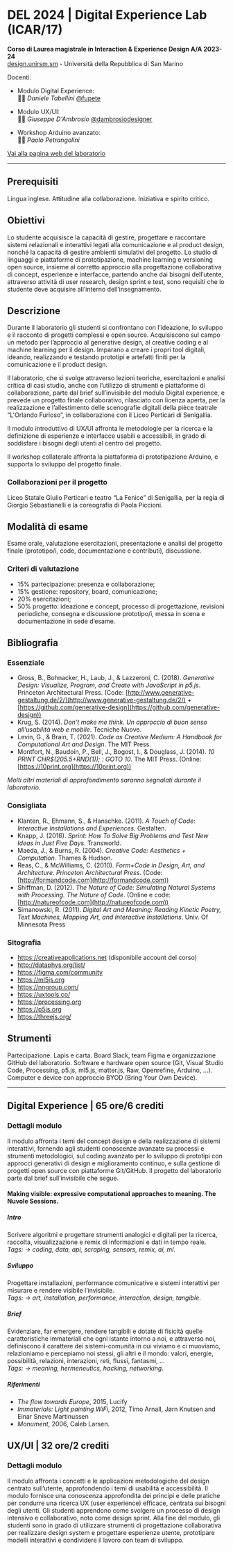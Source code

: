 # DEL 2024 | Digital Experience Lab (ICAR/17)

**Corso di Laurea magistrale in Interaction & Experience Design A/A 2023-24**   
[design.unirsm.sm](http://design.unirsm.sm) - Università della Repubblica di San Marino

Docenti: 
- Modulo Digital Experience:  
👨‍🏫 _Daniele Tabellini_ [@fupete](http://github.com/fupete)
  
- Modulo UX/UI:  
👨‍🏫 _Giuseppe D'Ambrosio_ [@dambrosiodesigner](http://github.com/dambrosiodesigner) 

- Workshop Arduino avanzato:   
👨‍🏫 _Paolo Petrangolini_ 

[Vai alla pagina web del laboratorio](https://design.unirsm.sm/courses/laboratorio-di-design-dei-sistemi/)

---

## Prerequisiti 
Lingua inglese. Attitudine alla collaborazione. Iniziativa e spirito critico.

## Obiettivi 
Lo studente acquisisce la capacità di gestire, progettare e raccontare sistemi relazionali e interattivi legati alla comunicazione e al product design, nonché la capacità di gestire ambienti simulativi del progetto. Lo studio di linguaggi e piattaforme di prototipazione, machine learning e versioning open source, insieme al corretto approccio alla progettazione collaborativa di concept, esperienze e interfacce, partendo anche dai bisogni dell’utente, attraverso attività di user research, design sprint e test, sono requisiti che lo studente deve acquisire all’interno dell’insegnamento.

## Descrizione
Durante il laboratorio gli studenti si confrontano con l’ideazione, lo sviluppo e il racconto di progetti complessi e open source. Acquisiscono sul campo un metodo per l’approccio al generative design, al creative coding e al machine learning per il design. Imparano a creare i propri tool digitali, ideando, realizzando e testando prototipi e artefatti finiti per la comunicazione e il product design. 

Il laboratorio, che si svolge attraverso lezioni teoriche, esercitazioni e analisi critica di casi studio, anche con l’utilizzo di strumenti e piattaforme di collaborazione, parte dal brief sull’invisibile del modulo Digital experience, e prevede un progetto finale collaborativo, rilasciato con licenza aperta, per la realizzazione e l’allestimento delle scenografie digitali della pièce teatrale “L'Orlando Furioso”, in collaborazione con il Liceo Perticari di Senigallia.  

Il modulo introduttivo di UX/UI affronta le metodologie per la ricerca e la definizione di esperienze e interfacce usabili e accessibili, in grado di soddisfare i bisogni degli utenti al centro del progetto.

Il workshop collaterale affronta la piattaforma di prototipazione Arduino, e supporta lo sviluppo del progetto finale. 

### Collaborazioni per il progetto
Liceo Statale Giulio Perticari e teatro “La Fenice” di Senigallia, per la regia di Giorgio Sebastianelli e la coreografia di Paola Piccioni.

## Modalità di esame
Esame orale, valutazione esercitazioni, presentazione e analisi del progetto finale (prototipo/i, code, documentazione e contributi), discussione.

### Criteri di valutazione
- 15% partecipazione: presenza e collaborazione;
- 15% gestione: repository, board, comunicazione;
- 20% esercitazioni;
- 50% progetto: ideazione e concept, processo di progettazione, revisioni periodiche, consegna e discussione prototipo/i, messa in scena e documentazione in sede d’esame.

## Bibliografia

### Essenziale

- Gross, B., Bohnacker, H., Laub, J., & Lazzeroni, C. (2018). _Generative Design: Visualize, Program, and Create with JavaScript in p5.js_. Princeton Architectural Press. (Code: [http://www.generative-gestaltung.de/2/](http://www.generative-gestaltung.de/2/) + [https://github.com/generative-design](https://github.com/generative-design))
- Krug, S. (2014). _Don’t make me think. Un approccio di buon senso all’usabilità web e mobile_. Tecniche Nuove.
- Levin, G., & Brain, T. (2021). _Code as Creative Medium: A Handbook for Computational Art and Design_. The MIT Press.
- Montfort, N., Baudoin, P., Bell, J., Bogost, I., & Douglass, J. (2014). _10 PRINT CHR$(205.5+RND(1)); : GOTO 10_. The MIT Press. (Online: [https://10print.org](https://10print.org))

_Molti altri materiali di approfondimento saranno segnalati durante il laboratorio._

### Consigliata

- Klanten, R., Ehmann, S., & Hanschke. (2011). _A Touch of Code: Interactive Installations and Experiences_. Gestalten.
- Knapp, J. (2016). _Sprint: How To Solve Big Problems and Test New Ideas in Just Five Days_. Transworld.
- Maeda, J., & Burns, R. (2004). _Creative Code: Aesthetics + Computation_. Thames & Hudson.
- Reas, C., & McWilliams, C. (2010). _Form+Code in Design, Art, and Architecture. Princeton Architectural Press_. (Code: [http://formandcode.com](http://formandcode.com))
- Shiffman, D. (2012). _The Nature of Code: Simulating Natural Systems with Processing. The Nature of Code_. (Online e code: [http://natureofcode.com](http://natureofcode.com))
- Simanowski, R. (2011). _Digital Art and Meaning: Reading Kinetic Poetry, Text Machines, Mapping Art, and Interactive Installations_. Univ. Of Minnesota Press

### Sitografia

- https://creativeapplications.net (disponibile account del corso)
- http://dataphys.org/list/
- https://figma.com/community
- https://ml5js.org
- https://nngroup.com/
- https://uxtools.co/
- https://processing.org
- https://p5js.org
- https://threejs.org/

## Strumenti
Partecipazione. Lapis e carta. Board Slack, team Figma e organizzazione GitHub del laboratorio. Software e hardware open source (Git, Visual Studio Code, Processing, p5.js, ml5.js, matter.js, Raw, Openrefine, Arduino, …). Computer e device con approccio BYOD (Bring Your Own Device).

-----

## Digital Experience | 65 ore/6 crediti

### Dettagli modulo
Il modulo affronta i temi del concept design e della realizzazione di sistemi interattivi, fornendo agli studenti conoscenze avanzate su processi e strumenti metodologici, sul coding avanzato per lo sviluppo di prototipi con approcci generativi di design e miglioramento continuo, e sulla gestione di progetti open source con piattaforme Git/GitHub. Il progetto del laboratorio parte dal brief sull’invisibile che segue. 

#### Making visible: expressive computational approaches to meaning. The Nuvole Sessions. 

##### Intro 
Scrivere algoritmi e progettare strumenti analogici e digitali per la ricerca, raccolta, visualizzazione e remix di informazioni e dati in tempo reale.  
_Tags: → coding, data, api, scraping, sensors, remix, ai, ml_.

##### Sviluppo
Progettare installazioni, performance comunicative e sistemi interattivi per misurare e rendere visibile l’invisibile.  
_Tags: → art, installation, performance, interaction, design, tangible_.

##### Brief 
Evidenziare, far emergere, rendere tangibili e dotate di fisicità quelle caratteristiche immateriali che ogni istante intorno a noi, e attraverso noi, definiscono il carattere dei sistemi-comunità in cui viviamo e ci muoviamo, relazioniamo e percepiamo noi stessi, gli altri e il mondo: valori, energie, possibilità, relazioni, interazioni, reti, flussi, fantasmi, …  
_Tags: → meaning, hermeneutics, hacking, networking_.

##### Riferimenti
- _The flow towards Europe_, 2015, Lucify
- _Immaterials: Light painting WiFi_, 2012, Timo Arnall, Jørn Knutsen and Einar Sneve Martinussen
- _Monument_, 2006, Caleb Larsen.

## UX/UI | 32 ore/2 crediti

### Dettagli modulo
Il modulo affronta i concetti e le applicazioni metodologiche del design centrato sull’utente, approfondendo i temi di usabilità e accessibilità. Il modulo fornisce una conoscenza approfondita dei principi e delle pratiche per condurre una ricerca UX (user experience) efficace, centrata sui bisogni degli utenti. Gli studenti apprendono come svolgere un processo di design intensivo e collaborativo, noto come design sprint. Alla fine del modulo, gli studenti sono in grado di utilizzare strumenti di progettazione collaborativa per realizzare design system e progettare esperienze utente, prototipare modelli interattivi e condividere il lavoro con team di sviluppo.
